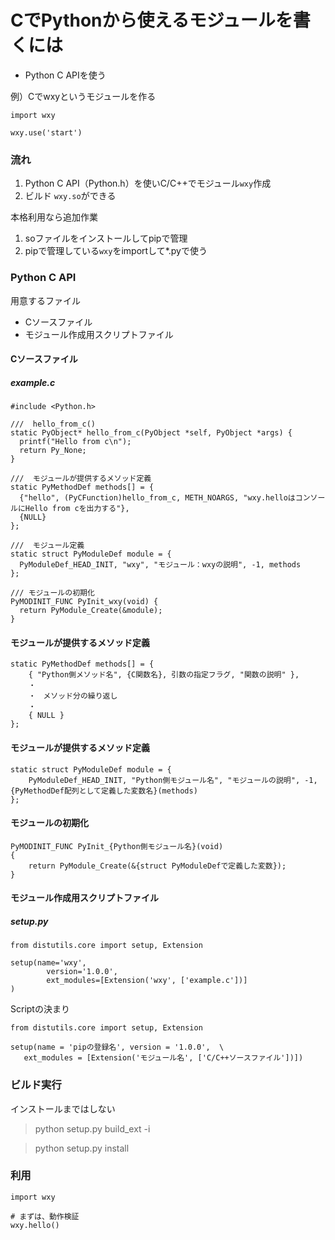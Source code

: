 # CでPythonから使えるモジュールを書くには

* Python C APIを使う

例）Cでwxyというモジュールを作る
```
import wxy

wxy.use('start')
```
### 流れ
1. Python C API（Python.h）を使いC/C++でモジュール`wxy`作成
1. ビルド `wxy.so`ができる

本格利用なら追加作業
1. soファイルをインストールしてpipで管理
1. pipで管理している`wxy`をimportして*.pyで使う

### Python C API


用意するファイル
* Cソースファイル
* モジュール作成用スクリプトファイル

#### Cソースファイル
##### example.c
```
#include <Python.h>

///  hello_from_c()
static PyObject* hello_from_c(PyObject *self, PyObject *args) {
  printf("Hello from c\n");
  return Py_None;
}

///  モジュールが提供するメソッド定義
static PyMethodDef methods[] = {
  {"hello", (PyCFunction)hello_from_c, METH_NOARGS, "wxy.helloはコンソールにHello from cを出力する"},
  {NULL}
};

///  モジュール定義
static struct PyModuleDef module = {
  PyModuleDef_HEAD_INIT, "wxy", "モジュール：wxyの説明", -1, methods
};

/// モジュールの初期化
PyMODINIT_FUNC PyInit_wxy(void) {
  return PyModule_Create(&module);
}
```

#### モジュールが提供するメソッド定義
```
static PyMethodDef methods[] = {
    { "Python側メソッド名", {C関数名}, 引数の指定フラグ, "関数の説明" },
    ・
    ・　メソッド分の繰り返し
    ・
    { NULL }
};
```
#### モジュールが提供するメソッド定義
```
static struct PyModuleDef module = {
    PyModuleDef_HEAD_INIT, "Python側モジュール名", "モジュールの説明", -1, {PyMethodDef配列として定義した変数名}(methods)
};
```
#### モジュールの初期化
```
PyMODINIT_FUNC PyInit_{Python側モジュール名}(void)
{
    return PyModule_Create(&{struct PyModuleDefで定義した変数});
}
```

#### モジュール作成用スクリプトファイル
##### setup.py
```
from distutils.core import setup, Extension

setup(name='wxy',
        version='1.0.0',
        ext_modules=[Extension('wxy', ['example.c'])]
)
```

Scriptの決まり

```
from distutils.core import setup, Extension
 
setup(name = 'pipの登録名', version = '1.0.0',  \
   ext_modules = [Extension('モジュール名', ['C/C++ソースファイル'])])
```

### ビルド実行

インストールまではしない

> python setup.py build_ext -i


> python setup.py install

### 利用


```
import wxy

# まずは、動作検証
wxy.hello()
```
